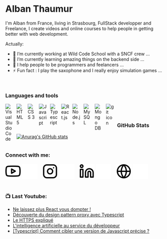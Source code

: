 # Alban Thaumur
I'm Alban from France, living in Strasbourg, FullStack developper and Freelance, I create videos and online courses to help people in getting better with web development.
<br>
<!--
**Chacky1/Chacky1** is a ✨ _special_ ✨ repository because its `README.md` (this file) appears on your GitHub profile.
-->
Actually:

- 🔭 I’m currently working at Wild Code School with a SNCF crew ...
- 🌱 I’m currently learning amazing things on the backend side ...
- 👯 I help people to be programmers and feelancers ...
- ⚡ Fun fact : I play the saxophone and I really enjoy simulation games ...
<br>


### Languages and tools
<img align="left" width="25px" src="https://cdn.jsdelivr.net/gh/devicons/devicon/icons/vscode/vscode-original.svg" style="padding-right:10px;" alt="Visual Studio Code" />
<img align="left" width="25px" src="https://cdn.jsdelivr.net/gh/devicons/devicon/icons/html5/html5-original.svg" style="padding-right:10px" alt="HTML 5" />
<img align="left" width="25px" src="https://cdn.jsdelivr.net/gh/devicons/devicon/icons/css3/css3-original.svg" style="padding-right:10px" alt="CSS 3" />
<img align="left" width="25px" src="https://cdn.jsdelivr.net/gh/devicons/devicon/icons/javascript/javascript-original.svg" style="padding-right:10px" alt="Javascript" />
<img align="left" width="25px" src="https://cdn.jsdelivr.net/gh/devicons/devicon/icons/typescript/typescript-original.svg" style="padding-right:10px" alt="Typescript" />
<img align="left" width="25px" src="https://cdn.jsdelivr.net/gh/devicons/devicon/icons/react/react-original.svg" style="padding-right:10px" alt="React.js" />
<img align="left" width="25px" src="https://cdn.jsdelivr.net/gh/devicons/devicon/icons/nodejs/nodejs-original.svg" style="padding-right:10px" alt="Node.js" />
<img align="left" width="25px" src="https://cdn.jsdelivr.net/gh/devicons/devicon/icons/mysql/mysql-original.svg" style="padding-right:10px" alt="MySQL" />
<img align="left" width="25px" src="https://cdn.jsdelivr.net/gh/devicons/devicon/icons/mongodb/mongodb-original.svg" style="padding-right:10px" alt="Mongo DB" />
<img align="left" width="25px" src="https://cdn.jsdelivr.net/gh/devicons/devicon/icons/git/git-original.svg" style="padding-right:10px" alt="git icon" />  
<br><br>


### GitHub Stats
[![Anurag's GitHub stats](https://github-readme-stats.vercel.app/api?username=Chacky1)](https://github.com/anuraghazra/github-readme-stats)  
<br>


### Connect with me:
[![img_contact](./img/youtube-light.svg)](https://www.youtube.com/channel/UCn39_SPb2Q1n-ezRqwqJmaQ#gh-light-mode-only)
[![img_contact](./img/youtube-dark.svg)](https://www.youtube.com/channel/UCn39_SPb2Q1n-ezRqwqJmaQ#gh-dark-mode-only)
&nbsp;&nbsp;
[![img_contact](./img/instagram-light.svg)](https://www.instagram.com/unlocktoncomputer#gh-light-mode-only)
[![img_contact](./img/instagram-dark.svg)](https://www.instagram.com/unlocktoncomputer#gh-dark-mode-only)
&nbsp;&nbsp;
[![img_contact](./img/linkedin-light.svg)](https://www.linkedin.com/in/alban-thaumur-5b3a4a152#gh-light-mode-only)
[![img_contact](./img/linkedin-dark.svg)](https://www.linkedin.com/in/alban-thaumur-5b3a4a152#gh-dark-mode-only)
&nbsp;&nbsp;
[![img_contact](./img/globe-light.svg)](https://www.malt.fr/profile/albanthaumur#gh-light-mode-only)
[![img_contact](./img/globe-dark.svg)](https://www.malt.fr/profile/albanthaumur#gh-dark-mode-only)
<br>
<br>


### 📺 Last Youtube:

<!-- YOUTUBE:START -->
- [Ne laissez plus React vous dompter !](https://www.youtube.com/watch?v=y37_hqytne0)
- [Découverte du design pattern proxy avec Typescript](https://www.youtube.com/watch?v=6UBC2HhrrVY)
- [Le HTTPS expliqué](https://www.youtube.com/watch?v=YZipJx5PIYU)
- [L&#39;intelligence artificielle au service du développeur](https://www.youtube.com/watch?v=efOkur1IazI)
- [[Typescript] Comment cibler une version de Javascript précise ?](https://www.youtube.com/watch?v=wqACLnr1kRc)
<!-- YOUTUBE:END -->